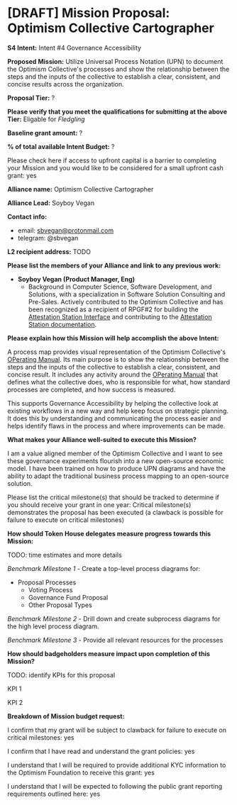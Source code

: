 # [DRAFT] Mission Proposal: Optimism Collective Cartographer

**S4 Intent:** Intent #4 Governance Accessibility

**Proposed Mission:** Utilize Universal Process Notation (UPN) to document the Optimism Collective's processes and show the relationship between the steps and the inputs of the collective to establish a clear, consistent, and concise results across the organization. 

**Proposal Tier:** ?

**Please verify that you meet the qualifications for submitting at the above Tier:** Eligable for *Fledgling*

**Baseline grant amount:** ?

**% of total available Intent Budget:** ?

Please check here if access to upfront capital is a barrier to completing your Mission and you would like to be considered for a small upfront cash grant: yes

**Alliance name:** Optimism Collective Cartographer

**Alliance Lead:** Soyboy Vegan

**Contact info:** 
- email: sbvegan@protonmail.com
- telegram: @sbvegan

**L2 recipient address:** TODO

**Please list the members of your Alliance and link to any previous work:**

- **Soyboy Vegan (Product Manager, Eng)**
    - Background in Computer Science, Software Development, and Solutions, with a specialization in Software Solution Consulting and Pre-Sales. Actively contributed to the Optimism Collective and has been recognized as a recipient of RPGF#2 for building the [Attestation Station Interface](https://attestationstation.xyz/) and contributing to the [Attestation Station documentation](https://community.optimism.io/docs/governance/attestation-station/#).

**Please explain how this Mission will help accomplish the above Intent:**

A process map provides visual representation of the Optimism Collective's [OPerating Manual](https://github.com/ethereum-optimism/OPerating-manual). Its main purpose is to show the relationship between the steps and the inputs of the collective to establish a clear, consistent, and concise result. It includes any activity around the [OPerating Manual](https://github.com/ethereum-optimism/OPerating-manual) that defines what the collective does, who is responsible for what, how standard processes are completed, and how success is measured.

This supports Governance Accessibility by helping the collective look at existing workflows in a new way and help keep focus on strategic planning. It does this by understanding and communicating the process easier and helps identify flaws in the process and where improvements can be made.

**What makes your Alliance well-suited to execute this Mission?**

I am a value aligned member of the Optimism Collective and I want to see these governance experiments flourish into a new open-source economic model. I have been trained on how to produce UPN diagrams and have the ability to adapt the traditional business process mapping to an open-source solution.

Please list the critical milestone(s) that should be tracked to determine if you should receive your grant in one year: Critical milestone(s) demonstrates the proposal has been executed (a clawback is possible for failure to execute on critical milestones)

**How should Token House delegates measure progress towards this Mission:**

TODO: time estimates and more details

*Benchmark Milestone 1* - Create a top-level process diagrams for: 

- Proposal Processes
    - Voting Process
    - Governance Fund Proposal
    - Other Proposal Types

*Benchmark Milestone 2* - Drill down and create subprocess diagrams for the high level process diagram.

*Benchmark Milestone 3* - Provide all relevant resources for the processes

**How should badgeholders measure impact upon completion of this Mission?**

TODO: identify KPIs for this proposal

KPI 1

KPI 2

**Breakdown of Mission budget request:**

I confirm that my grant will be subject to clawback for failure to execute on critical milestones: yes

I confirm that I have read and understand the grant policies: yes

I understand that I will be required to provide additional KYC information to the Optimism Foundation to receive this grant: yes

I understand that I will be expected to following the public grant reporting requirements outlined here: yes
